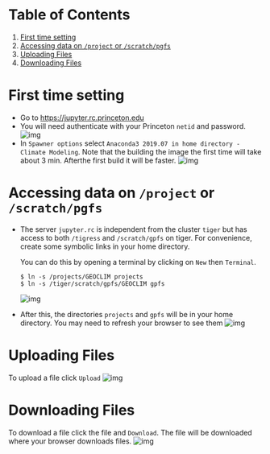 
# Table of Contents

1.  [First time setting](#org61c1b22)
2.  [Accessing data on `/project` or `/scratch/pgfs`](#orgea5b054)
3.  [Uploading Files](#org24ef564)
4.  [Downloading Files](#org2f209d4)


<a id="org61c1b22"></a>

# First time setting

-   Go to 
    <https://jupyter.rc.princeton.edu>
-   You will need authenticate with your Princeton `netid` and password.
    ![img](./figures/PU_authenticate.png)
-   In `Spawner options` select `Anaconda3 2019.07 in home directory -
      Climate Modeling`.  Note that the building the image the first time
    will take about 3 min. Afterthe first build it will be faster.
    ![img](./figures/spawn-image-raw-video.gif)


<a id="orgea5b054"></a>

# Accessing data on `/project` or `/scratch/pgfs`

-   The server `jupyter.rc` is independent from the cluster `tiger` but
    has access to both `/tigress` and `/scratch/gpfs` on tiger. For
    convenience, create some symbolic links in your home directory.
    
    You can do this by opening a terminal by clicking on `New` then `Terminal`.
    
        $ ln -s /projects/GEOCLIM projects
        $ ln -s /tiger/scratch/gpfs/GEOCLIM gpfs
    
    ![img](./figures/symlinks.gif)
-   After this, the directories `projects` and `gpfs` will be in your
    home directory. You may need to refresh your browser to see them
    ![img](./figures/symlinks-in-browser.png)


<a id="org24ef564"></a>

# Uploading Files

To upload a file click `Upload`
  ![img](./figures/upload.gif)


<a id="org2f209d4"></a>

# Downloading Files

To download a file click the file and `Download`. The file will be
  downloaded where your browser downloads files.
  ![img](./figures/download.gif)


